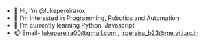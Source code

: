 - 👋 Hi, I’m @lukepereirarox
- 👀 I’m interested in Programming, Robotics and Automation
- 🌱 I’m currently learning Python, Javascript
- 📫 Email- lukepereira00@gmail.com ,
  lrpereira_b23@me.vjti.ac.in
<!---
lukepereirarox/lukepereirarox is a ✨ special ✨ repository because its `README.md` (this file) appears on your GitHub profile.
You can click the Preview link to take a look at your changes.
--->
